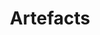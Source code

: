 ---
title: Artefacts
longTitle: 'Artefacts'
tags:
- gccommon
french:
- "[[Artefact]]"
relatedTerm:
- "[[Collections]]"
scopeNote:
- "Natural or artificial objects produced selected or"
usedFor:
- "[[Antiques]]"
---